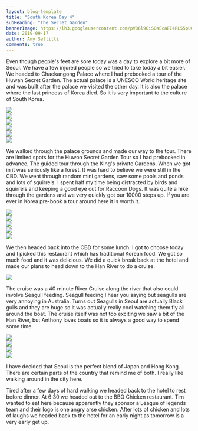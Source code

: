 ```yaml
---
layout: blog-template
title: "South Korea Day 4"
subHeading: "The Secret Garden"
bannerImage: https://lh3.googleusercontent.com/pV86l9GiSOaEcaFI4RL55pUGWMSZ7kodktRAJ2udFhm94aHU9OlI-zTM40hSS1qb0vqSt7Ow9Ht0rSgrbYCzKlOmTkL199LhvR47cuZnJ0LxOZPKkfLP6qRLVNYjQbBltxjpYe_2Rt0=w2400
date: 2019-09-17
author: Amy Sellitti
comments: true
---
```


Even though people's feet are sore today was a day to explore a bit more of Seoul.  We have a few injured people so we tried to take today a bit easier. We headed to Chaekangong Palace where I had prebooked a tour of the Huwan Secret Garden. The actual palace is a UNESCO World heritage site and was built after the palace we visited the other day. It is also the palace where the last princess of Korea died. So it is very important to the culture of South Korea.
<div class="center-image"><img src="https://lh3.googleusercontent.com/zEZ35-rtvqLucyIp0d1adwQN2uaCtrJKVYXMTVvz78gEXXbXo4jj5pkTYVdiiE654pA2TyA_hFz6itcm6g3lflHWYPQI9XpYhbV99A37q9BSmFM4mQ2gfu5oKhPHhDNJU36816QYfRE=w2400"/></div>
<div class="center-image"><img src="https://lh3.googleusercontent.com/VhT9K2FFHc_jRlGC6W0kA77gwhROm9jagJyzwbxOfPXJW7MnxqL8hm0Lqqhul_O85_0_IJn3THnxNzHg9cmwhEVp07oRdVWniYoF-9CHBAKWvpKe0zhNiBzGM9WdtHV40Xru-7ximg4=w2400"/></div>
<div class="center-image"><img src="https://lh3.googleusercontent.com/KU8f0jlRvf1aqb6sIgSd_9fqI70v3P81wdw0VXMipgMwRSEmz5MGuJtro2ACdNzjdtIQTJ-X3yqjLFVX9XVjsJkISuPz000lQXMZAmhqyWj7UASpVRVP34TuYVDthAcWev_aLWeMHxA=w2400"/></div>
<div class="center-image"><img src="https://lh3.googleusercontent.com/3D-Jrcerq4xnxG5DADjaVRAeevvwOcqR4crMqx5vT-_2forIJ6zYOhssIF2lyOtz8wgd1czhtPPcFwqRzlcJ0p-eWypCo8gAkn-i74G5Tma5XFuHQqEYJ_3D84-h9fGjZNJesAvghiI=w2400"/></div>
<div class="center-image"><img src="https://lh3.googleusercontent.com/ZqHIm9lioMCkxQBO0D8Mi3ii1B4CMqoKxF7E6XvAFu6C5n3vQNpjMYW671QyTc3KmK57_Y6R3qHNFdgZRki__EE9WZzTvBChqIFadEoO1ExGhv6_-KNKBzSDbukKjB5fGOpSNlZj0tY=w2400"/></div>
<div class="center-image"><img src="https://lh3.googleusercontent.com/SPhLBL2YptsYhK7FLTYt5x-ienZYfQUhKeUplPQzCEqrVrSCdR9E2HJ0ek1zS7JfGYTZ-v2vb7wn6FjSugznCIRKhikPO0I8vOY7bjgzMNpSXOqFHm4mlXfoOaOGEE5Jep3wW_gBiNk=w2400"/></div>

We walked through the palace grounds and made our way to the tour. There are limited spots for the Huwon Secret Garden Tour so I had prebooked in advance. The guided tour through the King's private Gardens. When we got in it was seriously like a forest. It was hard to believe we were still in the CBD. We went through random mini gardens, saw some pools and ponds and lots of squirrels. I spent half my time being distracted by birds and squirrels and keeping a good eye out for Raccoon Dogs. It was quite a hike through the gardens and we very quickly got our 10000 steps up. If you are ever in Korea pre-book a tour around here it is worth it. 


<div class="center-image"><img src="https://lh3.googleusercontent.com/AE5BOK2awh1Rwm47_aZWuRinEi7SPssLPpKSOhGHUOuZV3HWsXxB0zXwCqwIRy2LzWVsEvJB1EQTpsxv52TszxKl17pgNIxGWgZn3Q55C6WaoxdyZ_SKS0Hs-cCeY9hPOcTnB8P4lwk=w2400"/></div>
<div class="center-image"><img src="https://lh3.googleusercontent.com/pV86l9GiSOaEcaFI4RL55pUGWMSZ7kodktRAJ2udFhm94aHU9OlI-zTM40hSS1qb0vqSt7Ow9Ht0rSgrbYCzKlOmTkL199LhvR47cuZnJ0LxOZPKkfLP6qRLVNYjQbBltxjpYe_2Rt0=w2400"/></div>
<div class="center-image"><img src="https://lh3.googleusercontent.com/B22ZkhLS_m-R0BTbxujCCo9a1KRdLlxEw1HGQ7XW-zBQPvXQXK2fgvI0snATfMCuq7dE6CnxQYp5VR0kDWytKmfYiLcptv60sbWbmCeiizMXp_My5t0ItgmwvkX7THdH2K8XxNwlSuQ=w2400"/></div>
<div class="center-image"><img src="https://lh3.googleusercontent.com/vgik6UOXAPM2-tcIfzxlME2p6zYCDNJwKC9xFFyxyWcbxtIKZle_WWr7QZSrylvWhSo5qlgKRIaJIaMUfcghbVrOn51iA3DK4JoNk5fdFpTLeFAva8v4QkQf5H8gW3TZ0_YnhcLc4ho=w2400"/></div>
<div class="center-image"><img src="https://lh3.googleusercontent.com/fYFUr3kSNtWCsD7hxxRWuieJLc8KV7LuMcvT-9SOtUjwvpmftyngVJXA3JJg0wd6T_chqSjTiBeiKS_Q2gv4czke25-MElMdzWhQE3f0R_vqJwR_6IvaZyWmYYAs1xRKGyrdf_3lrH0=w2400"/></div>

We then headed back into the CBD for some lunch. I got to choose today and I picked this restaurant which has traditional Korean food. We got so much food and it was delicious. We did a quick break back at the hotel and made our plans to head down to the Han River to do a cruise.

<div class="center-image"><img src="https://lh3.googleusercontent.com/EMt0dStOysbfDBmOJb2yUs3Eje4VKr8Gio0JBjCbhI2sGOjJIduITsM8L0koP_UWiUR5a_ZKLCqECtF2XNvFWWkHTxbW9jRjSRoYSpVHKrX2M2ZaQIBUcAxlFItHj59epYIboZgFHLI=w2400"/></div>

The  cruise was a 40 minute River Cruise along the river that also could involve Seagull feeding. Seagull feeding I hear you saying but seagulls are very annoying in Australia. Turns out Seagulls in Seoul are actually Black gulls and they are huge so it was actually really cool watching them fly all around the boat. The cruise itself was not too exciting we saw a bit of the Han River, but Anthony loves boats so it is always a good way to spend some time. 

<div class="center-image"><img src="https://lh3.googleusercontent.com/ED2L08syyIjhwRrhGkUaqvotBlh0ZKFCrXD0ohaIBfGaNArLy21tJeL_dSyKzHmILiaD_nDHZDxHRYE9QFLV33cKD3TTNqJJ209AgbszBUipZPNsmP7yAZBsh6zY5BZSrD9UakUSFPQ=w2400"/></div>
<div class="center-image"><img src="https://lh3.googleusercontent.com/VPJTVmRcmGEb8Hs7iYwAYmcUsYuaXKZ9x1mgXYftIZOIyvzuMqRdKgrAVNcJ7FTw-deJIsYlgRGEAQYkn8dmug1LLhaqDhzwWjV3hh3X9bUcQ0XHUrs7Kuz5_4tZ4UB2IbWZRMBxpi0=w2400"/></div>
<div class="center-image"><img src="https://lh3.googleusercontent.com/hsuaJLcXPe07KEy25JH7PvtDqAeRIGgGGJZRzPkQzs-sCgSX7kyWFP7K47zSIcJ9KnR3ZK4Eiyj9vgpIP5zryX9zyfXlMjw8W9_F6OeqM2JpIzKgpLqHfRPd7nlEjcWf5vhrUb2-W9Q=w2400"/></div>
<div class="center-image"><img src="https://lh3.googleusercontent.com/8oux3wXA73iZJjXbORvpIEsVDJ0UVedMtVbySbZ1IiK6mXY4H9bsxQ30rXA0bKqZvVJR_c091h1RiNh488L09uH4Bw798Xjg8eeJ_uto1pUtB2B9Cg8kZmtQjOBGINRTq_rBKO6ZbkE=w2400"/></div>

I have decided that Seoul is the perfect blend of Japan and Hong Kong. There are certain parts of the country that remind me of both. I really like walking around in the city here.

Tired after a few days of hard walking we headed back to the hotel to rest before dinner. At 6:30 we headed out to the BBQ Chicken restaurant. Tim wanted to eat here because apparently they sponsor a League of legends team and their logo is one angry arse chicken. After lots of chicken and lots of laughs we headed back to the hotel for an early night as tomorrow is a very early get up. 


